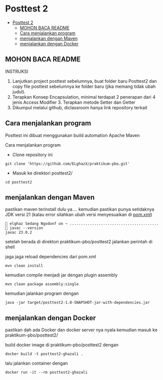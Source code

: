 # Posttest 2

<!--toc:start-->
- [Posttest 2](#posttest-2)
  - [MOHON BACA README](#mohon-baca-readme)
  - [Cara menjalankan program](#cara-menjalankan-program)
  - [menjalankan dengan Maven](#menjalankan-dengan-maven)
  - [menjalankan dengan Docker](#menjalankan-dengan-docker)
<!--toc:end-->

## MOHON BACA README

INSTRUKSI

1. Lanjutkan project posttest sebelumnya,  buat folder baru Posttest2 dan copy file posttest sebelumnya ke folder baru (jika memang tidak ubah judul).
2. Terapkan Konsep Encapsulation, minimal terdapat 2 penerapan dari 4 jenis Access Modifier 3. Terapkan metode Setter dan Getter
4. Dikumpul melalui github, diclassroom hanya link repository terkait

## Cara menjalankan program

Posttest ini dibuat menggunakan build automation Apache Maven

Cara menjalankan program

- Clone repository ini

```shell
git clone 'https://github.com/ELghazX/praktikum-pbo.git'
```

- Masuk ke direktori posttest2/

```shell
cd posttest2
```

## menjalankan dengan Maven

pastikan maven terinstall dulu ya....
kemudian pastikan punya setidaknya JDK versi 21 (kalau error silahkan ubah versi menyesuaikan di [pom.xml](pom.xml))

```shell
󰣇 elghaz Sedang Ngodonf on ~ ........................................
 javac --version
javac 23.0.2
```

setelah berada di direktori praktikum-pbo/posttest2
jalankan perintah di shell

jaga jaga reload dependencies dari pom.xml

```shell
mvn clean install
```

kemudian compile menjadi jar dengan plugin assembly

```shell
mvn clean package assembly:single
```

kemudian jalankan program dengan

```shell
java -jar target/posttest2-1.0-SNAPSHOT-jar-with-dependencies.jar
```

## menjalankan dengan Docker

pastikan dah ada Docker dan docker server nya nyala
kemudian masuk ke praktikum-pbo/posttest2/

build docker image di praktikum-pbo/posttest2 dengan

```shell
docker build -t posttest2-ghazali .
```

lalu jalankan container dengan

```shell
docker run -it --rm posttest2-ghazali
```
